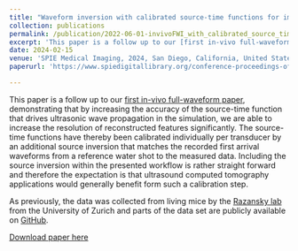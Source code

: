```yaml
---
title: "Waveform inversion with calibrated source-time functions for improving in-vivo ultrasound computed tomography"
collection: publications
permalink: /publication/2022-06-01-invivoFWI_with_calibrated_source_time_functions
excerpt: 'This paper is a follow up to our [first in-vivo full-waveform paper](https://ieeexplore.ieee.org/document/10308297), demonstrating that by increasing the accuracy of the source-time function that drives ultrasonic wave propagation in the simulation, we are able to increase the resolution of reconstructed features significantly. The source-time functions have thereby been calibrated individually per transducer by an additional source inversion that matches the recorded first arrival waveforms from a reference water shot to the measured data. Including the source inversion within the presented workflow is rather straight forward and therefore the expectation is that ultrasound computed tomography applications would generally benefit form such a calibration step.   '
date: 2024-02-15
venue: 'SPIE Medical Imaging, 2024, San Diego, California, United States'
paperurl: 'https://www.spiedigitallibrary.org/conference-proceedings-of-spie/12932/129320H/Waveform-inversion-with-calibrated-source-time-functions-for-improving-in/10.1117/12.3006768.short'

---
```

This paper is a follow up to our [first in-vivo full-waveform paper](https://ieeexplore.ieee.org/document/10308297), demonstrating that by increasing the accuracy of the source-time function that drives ultrasonic wave propagation in the simulation, we are able to increase the resolution of reconstructed features significantly. The source-time functions have thereby been calibrated individually per transducer by an additional source inversion that matches the recorded first arrival waveforms from a reference water shot to the measured data. Including the source inversion within the presented workflow is rather straight forward and therefore the expectation is that ultrasound computed tomography applications would generally benefit form such a calibration step.  

As previously, the data was collected from living mice by the [Razansky lab](https://www.razanskylab.org/) from the University of Zurich and parts of the data set are publicly available on [GitHub](https://github.com/berkanlafci/pyruct). 

[Download paper here](https://www.researchgate.net/publication/379492367_Waveform_inversion_with_calibrated_source-time_functions_for_improving_in-vivo_ultrasound_computed_tomography)

